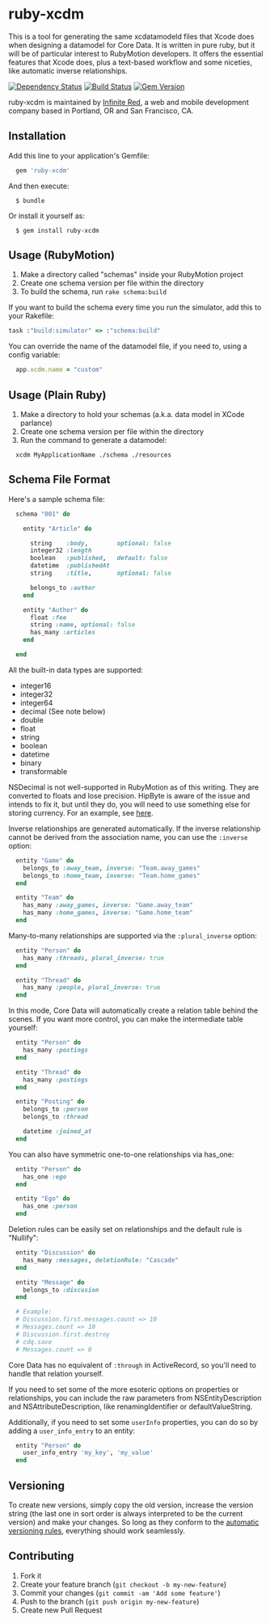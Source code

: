 # ruby-xcdm

This is a tool for generating the same xcdatamodeld files that Xcode
does when designing a datamodel for Core Data.  It is written in pure
ruby, but it will be of particular interest to RubyMotion developers.
It offers the essential features that Xcode does, plus a text-based
workflow and some niceties, like automatic inverse relationships.

[![Dependency Status](https://gemnasium.com/infinitered/ruby-xcdm.png)](https://gemnasium.com/infinitered/ruby-xcdm)
[![Build Status](https://travis-ci.org/infinitered/ruby-xcdm.png?branch=master)](https://travis-ci.org/infinitered/ruby-xcdm)
[![Gem Version](https://badge.fury.io/rb/ruby-xcdm.png)](http://badge.fury.io/rb/ruby-xcdm)

ruby-xcdm is maintained by [Infinite Red](http://infinite.red), a web and mobile development company based in Portland, OR and San Francisco, CA.

## Installation

Add this line to your application's Gemfile:

```ruby
  gem 'ruby-xcdm'
```

And then execute:

```
  $ bundle
```

Or install it yourself as:

```
  $ gem install ruby-xcdm
```

## Usage (RubyMotion)

1. Make a directory called "schemas" inside your RubyMotion project
2. Create one schema version per file within the directory
3. To build the schema, run `rake schema:build`

If you want to build the schema every time you run the simulator, add
this to your Rakefile:

```ruby
task :"build:simulator" => :"schema:build"
```

You can override the name of the datamodel file, if you need to, using a config
variable:

```ruby
  app.xcdm.name = "custom"
```

## Usage (Plain Ruby)

1. Make a directory to hold your schemas (a.k.a. data model in XCode parlance)
2. Create one schema version per file within the directory
3. Run the command to generate a datamodel:

```
  xcdm MyApplicationName ./schema ./resources
```


## Schema File Format

Here's a sample schema file:

```ruby
  schema "001" do

    entity "Article" do

      string    :body,        optional: false
      integer32 :length
      boolean   :published,   default: false
      datetime  :publishedAt
      string    :title,       optional: false

      belongs_to :author
    end

    entity "Author" do
      float :fee
      string :name, optional: false
      has_many :articles 
    end

  end
```

All the built-in data types are supported:

* integer16
* integer32
* integer64
* decimal (See note below)
* double
* float
* string
* boolean
* datetime
* binary
* transformable

NSDecimal is not well-supported in RubyMotion as of this writing.  They are converted to floats and lose precision.  HipByte is aware of the issue and intends to fix it, but until they do, you will need to use something else for storing currency.  For an example, see [here](https://github.com/skandragon/stringify_float).

Inverse relationships are generated automatically.
If the inverse relationship cannot be derived 
from the association name, you can use the ```:inverse``` option:

```ruby
  entity "Game" do
    belongs_to :away_team, inverse: "Team.away_games"
    belongs_to :home_team, inverse: "Team.home_games"
  end

  entity "Team" do
    has_many :away_games, inverse: "Game.away_team"
    has_many :home_games, inverse: "Game.home_team"
  end
```

Many-to-many relationships are supported via the ```:plural_inverse``` option:

```ruby
  entity "Person" do
    has_many :threads, plural_inverse: true
  end

  entity "Thread" do
    has_many :people, plural_inverse: true
  end
```

In this mode, Core Data will automatically create a relation table behind the 
scenes.  If you want more control, you can make the intermediate table yourself:

```ruby
  entity "Person" do
    has_many :postings
  end

  entity "Thread" do
    has_many :postings
  end

  entity "Posting" do
    belongs_to :person
    belongs_to :thread

    datetime :joined_at
  end
```

You can also have symmetric one-to-one relationships via has_one:

```ruby
  entity "Person" do
    has_one :ego
  end

  entity "Ego" do
    has_one :person
  end
```

Deletion rules can be easily set on relationships and the default rule is "Nullify":

```ruby
  entity "Discussion" do
    has_many :messages, deletionRule: "Cascade"
  end

  entity "Message" do
    belongs_to :discusion
  end

  # Example:
  # Discussion.first.messages.count => 10
  # Messages.count => 10
  # Discussion.first.destroy
  # cdq.save
  # Messages.count => 0
```

Core Data has no equivalent of ```:through``` in ActiveRecord, so you'll
need to handle that relation yourself.  
  
If you need to set some of the more esoteric options on properties or
relationships, you can include the raw parameters from
NSEntityDescription and NSAttributeDescription, like renamingIdentifier
or defaultValueString.

Additionally, if you need to set some `userInfo` properties, you can do so by
adding a `user_info_entry` to an entity:

```ruby
  entity "Person" do
    user_info_entry 'my_key', 'my_value'
  end
```

## Versioning

To create new versions, simply copy the old version, increase the
version string (the last one in sort order is always interpreted to be
the current version) and make your changes.  So long as they conform
to the [automatic versioning
rules](https://developer.apple.com/library/ios/documentation/cocoa/conceptual/CoreDataVersioning/Articles/vmLightweightMigration.html#//apple_ref/doc/uid/TP40004399-CH4-SW2),
everything should work seamlessly.

## Contributing

1. Fork it
2. Create your feature branch (`git checkout -b my-new-feature`)
3. Commit your changes (`git commit -am 'Add some feature'`)
4. Push to the branch (`git push origin my-new-feature`)
5. Create new Pull Request
